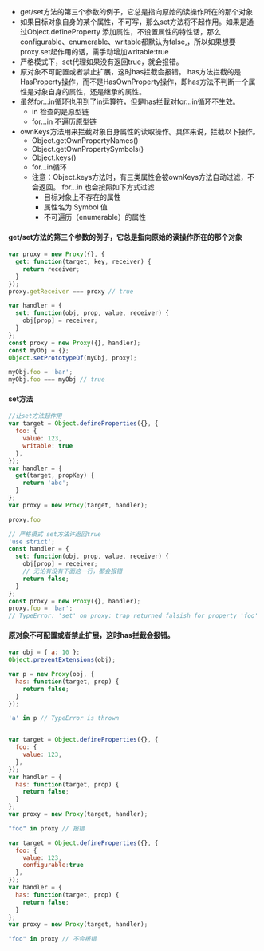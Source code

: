 * get/set方法的第三个参数的例子，它总是指向原始的读操作所在的那个对象
* 如果目标对象自身的某个属性，不可写，那么set方法将不起作用。如果是通过Object.defineProperty 添加属性，不设置属性的特性话，那么configurable、enumerable、writable都默认为false,，所以如果想要proxy.set起作用的话，需手动增加writable:true
* 严格模式下，set代理如果没有返回true，就会报错。
* 原对象不可配置或者禁止扩展，这时has拦截会报错。
has方法拦截的是HasProperty操作，而不是HasOwnProperty操作，即has方法不判断一个属性是对象自身的属性，还是继承的属性。
* 虽然for...in循环也用到了in运算符，但是has拦截对for...in循环不生效。
  + in 检查的是原型链
  + for...in 不遍历原型链
* ownKeys方法用来拦截对象自身属性的读取操作。具体来说，拦截以下操作。
  + Object.getOwnPropertyNames()
  + Object.getOwnPropertySymbols()
  + Object.keys()
  + for...in循环
  + 注意：Object.keys方法时，有三类属性会被ownKeys方法自动过滤，不会返回。 for...in 也会按照如下方式过滤
      + 目标对象上不存在的属性
      + 属性名为 Symbol 值
      + 不可遍历（enumerable）的属性

#### get/set方法的第三个参数的例子，它总是指向原始的读操作所在的那个对象
```javascript
var proxy = new Proxy({}, {
  get: function(target, key, receiver) {
    return receiver;
  }
});
proxy.getReceiver === proxy // true

var handler = {
  set: function(obj, prop, value, receiver) {
    obj[prop] = receiver;
  }
};
const proxy = new Proxy({}, handler);
const myObj = {};
Object.setPrototypeOf(myObj, proxy);

myObj.foo = 'bar';
myObj.foo === myObj // true
```
####  set方法
``` javascript
//让set方法起作用
var target = Object.defineProperties({}, {
  foo: {
    value: 123,
    writable: true
  },
});
var handler = {
  get(target, propKey) {
    return 'abc';
  }
};
var proxy = new Proxy(target, handler);

proxy.foo

// 严格模式 set方法许返回true
'use strict';
const handler = {
  set: function(obj, prop, value, receiver) {
    obj[prop] = receiver;
    // 无论有没有下面这一行，都会报错
    return false;
  }
};
const proxy = new Proxy({}, handler);
proxy.foo = 'bar';
// TypeError: 'set' on proxy: trap returned falsish for property 'foo'

```

#### 原对象不可配置或者禁止扩展，这时has拦截会报错。

``` javascript
var obj = { a: 10 };
Object.preventExtensions(obj);

var p = new Proxy(obj, {
  has: function(target, prop) {
    return false;
  }
});

'a' in p // TypeError is thrown


var target = Object.defineProperties({}, {
  foo: {
    value: 123,
  },
});
var handler = {
  has: function(target, prop) {
    return false;
  }
};
var proxy = new Proxy(target, handler);

"foo" in proxy // 报错

var target = Object.defineProperties({}, {
  foo: {
    value: 123,
    configurable:true
  },
});
var handler = {
  has: function(target, prop) {
    return false;
  }
};
var proxy = new Proxy(target, handler);

"foo" in proxy // 不会报错
```
